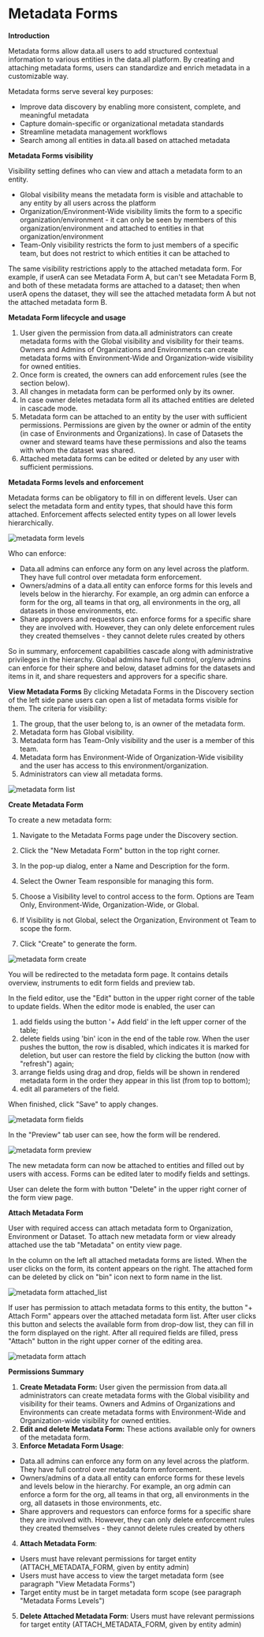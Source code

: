 # **Metadata Forms**

**Introduction**

Metadata forms allow data.all users to add structured contextual information to various entities in the data.all platform. By creating and attaching metadata forms, users can standardize and enrich metadata in a customizable way.

Metadata forms serve several key purposes:

- Improve data discovery by enabling more consistent, complete, and meaningful metadata
- Capture domain-specific or organizational metadata standards
- Streamline metadata management workflows
- Search among all entities in data.all based on attached metadata

**Metadata Forms visibility**

Visibility setting defines who can view and attach a metadata form to an entity.

- Global visibility means the metadata form is visible and attachable to any entity by all users across the platform
- Organization/Environment-Wide visibility limits the form to a specific organization/environment - it can only be seen by members of this organization/environment and attached to entities in that organization/environment
- Team-Only visibility restricts the form to just members of a specific team, but does not restrict to which entities it can be attached to

The same visibility restrictions apply to the attached metadata form. For example, if userA can see Metadata Form A, but can't see Metadata Form B, and both of these metadata forms are attached to a dataset; then when userA opens the dataset, they will see the attached metadata form A but not the attached metadata form B.

**Metadata Form lifecycle and usage**

1. User given the permission from data.all administrators can create metadata forms with the Global visibility and visibility for their teams. Owners and Admins of Organizations and Environments can create metadata forms with Environment-Wide and Organization-wide visibility for owned entities.
2. Once form is created, the owners can add enforcement rules (see the section below).
3. All changes in metadata form can be performed only by its owner. 
4. In case owner deletes metadata form all its attached entities are deleted in cascade mode. 
5. Metadata form can be attached to an entity by the user with sufficient permissions. Permissions are given by the owner or admin of the entity (in case of Environments and Organizations). In case of Datasets the owner and steward teams have these permissions and also the teams with whom the dataset was shared.
6. Attached metadata forms can be edited or deleted by any user with sufficient permissions.

**Metadata Forms levels and enforcement**

Metadata forms can be obligatory to fill in on different levels. User can select the metadata form and entity types, that should have this form attached.  Enforcement affects selected entity types on all lower levels hierarchically.

![metadata form levels](pictures/metadata_forms/mf_levels.jpg#zoom#shadow)

Who can enforce:

* Data.all admins can enforce any form on any level across the platform. They have full control over metadata form enforcement.
* Owners/admins  of a data.all entity can enforce forms for this levels and levels below in the hierarchy. For example, an org admin can enforce a form for the org, all teams in that org, all environments in the org, all datasets in those environments, etc.
* Share approvers and requestors can enforce forms for a specific share they are involved with. However, they can only delete enforcement rules they created themselves - they cannot delete rules created by others

So in summary, enforcement capabilities cascade along with administrative privileges in the hierarchy. Global admins have full control, org/env admins can enforce for their sphere and below, dataset admins for the datasets and items in it, and share requesters and approvers for a specific share.

**View Metadata Forms**
By clicking Metadata Forms in the Discovery section of the left side pane users can open a list of metadata forms visible for them.
The criteria for visibility:
1. The group, that the user belong to, is an owner of the metadata form.
2. Metadata form has Global visibility.
2. Metadata form has Team-Only visibility and the user is a member of this team.
3. Metadata form has Environment-Wide of Organization-Wide visibility and the user has access to this environment/organization.
4. Administrators can view all metadata forms.

![metadata form list](pictures/metadata_forms/mf_list.png#zoom#shadow)

**Create Metadata Form**

To create a new metadata form:

1. Navigate to the Metadata Forms page under the Discovery section.

2. Click the "New Metadata Form" button in the top right corner.

3. In the pop-up dialog, enter a Name and Description for the form.

4. Select the Owner Team responsible for managing this form.

5. Choose a Visibility level to control access to the form. Options are Team Only, Environment-Wide, Organization-Wide, or Global.

6. If Visibility is not Global, select the Organization, Environment ot Team to scope the form.

7. Click "Create" to generate the form.

![metadata form create](pictures/metadata_forms/mf_create.png#zoom#shadow)

You will be redirected to the metadata form page. It contains details overview, instruments to edit form fields and preview tab.

In the field editor, use the "Edit" button in the upper right corner of the table to update fields. 
When the editor mode is enabled, the user can 

1. add fields using the button '+ Add field' in the left upper corner of the table;
2. delete fields using 'bin' icon in the end of the table row. When the user pushes the button, the row is disabled, which indicates it is marked for deletion, but user can restore the field by clicking the button (now with "refresh") again;
3. arrange fields using drag and drop, fields will be shown in rendered metadata form in the order they appear in this list (from top to bottom);
4. edit all parameters of the field.

When finished, click "Save" to apply changes.

![metadata form fields](pictures/metadata_forms/mf_edit_fields.png#zoom#shadow)

In the "Preview" tab user can see, how the form will be rendered.

![metadata form preview](pictures/metadata_forms/mf_preview.png#zoom#shadow)

The new metadata form can now be attached to entities and filled out by users with access. 
Forms can be edited later to modify fields and settings.

User can delete the form with button "Delete" in the upper right corner of the form view page.

**Attach Metadata Form**

User with required access can attach metadata form to Organization, Environment or Dataset.
To attach new metadata form or view already attached use the tab "Metadata" on entity view page.

In the column on the left all attached metadata forms are listed. When the user clicks on the form, its content appears
on the right. The attached form can be deleted by click on "bin" icon next to form name in the list.

![metadata form attached_list](pictures/metadata_forms/attached_mf_list.png#zoom#shadow)

If user has permission to attach metadata forms to this entity, the button "+ Attach Form" appears over the attached metadata form list.
After user clicks this button and selects the available form from drop-dow list, they can fill in the form displayed on the right.
After all required fields are filled, press "Attach" button in the right upper corner of the editing area.

![metadata form attach](pictures/metadata_forms/attach_mf.png#zoom#shadow)


**Permissions Summary**
1. **Create Metadata Form:** User given the permission from data.all administrators can create metadata forms with the Global visibility and visibility for their teams. Owners and Admins of Organizations and Environments can create metadata forms with Environment-Wide and Organization-wide visibility for owned entities.
2. **Edit and delete Metadata Form:** These actions available only for owners of the metadata form.
3. **Enforce Metadata Form Usage**: 

* Data.all admins can enforce any form on any level across the platform. They have full control over metadata form enforcement.
* Owners/admins  of a data.all entity can enforce forms for these levels and levels below in the hierarchy. For example, an org admin can enforce a form for the org, all teams in that org, all environments in the org, all datasets in those environments, etc.
* Share approvers and requestors can enforce forms for a specific share they are involved with. However, they can only delete enforcement rules they created themselves - they cannot delete rules created by others

4. **Attach Metadata Form**: 

* Users must have relevant  permissions for target entity (ATTACH_METADATA_FORM, given by entity admin)
* Users must have access to view the target metadata form (see paragraph "View Metadata Forms")
* Target entity must be in target metadata form scope (see paragraph "Metadata Forms Levels")

5. **Delete Attached Metadata Form**:  Users must have relevant  permissions for target entity (ATTACH_METADATA_FORM, given by entity admin)